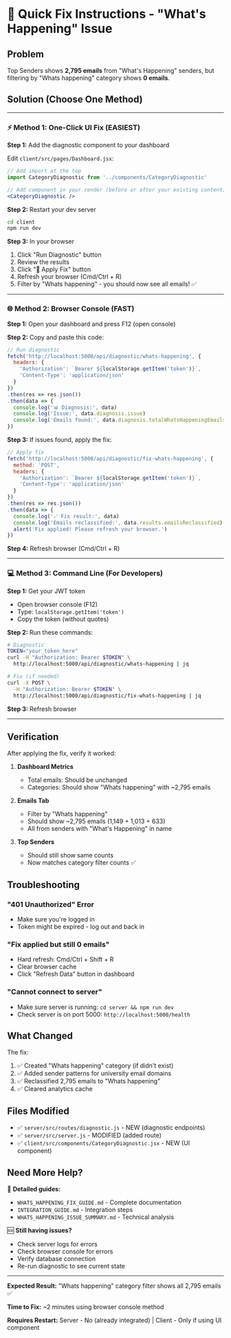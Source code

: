 # 🔧 Quick Fix Instructions - "What's Happening" Issue

## Problem
Top Senders shows **2,795 emails** from "What's Happening" senders, but filtering by "Whats happening" category shows **0 emails**.

## Solution (Choose One Method)

---

### ⚡ Method 1: One-Click UI Fix (EASIEST)

**Step 1:** Add the diagnostic component to your dashboard

Edit `client/src/pages/Dashboard.jsx`:

```jsx
// Add import at the top
import CategoryDiagnostic from '../components/CategoryDiagnostic'

// Add component in your render (before or after your existing content)
<CategoryDiagnostic />
```

**Step 2:** Restart your dev server
```bash
cd client
npm run dev
```

**Step 3:** In your browser
1. Click "Run Diagnostic" button
2. Review the results
3. Click "🔧 Apply Fix" button
4. Refresh your browser (Cmd/Ctrl + R)
5. Filter by "Whats happening" - you should now see all emails! ✅

---

### 🌐 Method 2: Browser Console (FAST)

**Step 1:** Open your dashboard and press F12 (open console)

**Step 2:** Copy and paste this code:

```javascript
// Run diagnostic
fetch('http://localhost:5000/api/diagnostic/whats-happening', {
  headers: {
    'Authorization': `Bearer ${localStorage.getItem('token')}`,
    'Content-Type': 'application/json'
  }
})
.then(res => res.json())
.then(data => {
  console.log('📊 Diagnosis:', data)
  console.log('Issue:', data.diagnosis.issue)
  console.log('Emails found:', data.diagnosis.totalWhatsHappeningEmails)
})
```

**Step 3:** If issues found, apply the fix:

```javascript
// Apply fix
fetch('http://localhost:5000/api/diagnostic/fix-whats-happening', {
  method: 'POST',
  headers: {
    'Authorization': `Bearer ${localStorage.getItem('token')}`,
    'Content-Type': 'application/json'
  }
})
.then(res => res.json())
.then(data => {
  console.log('✅ Fix result:', data)
  console.log('Emails reclassified:', data.results.emailsReclassified)
  alert('Fix applied! Please refresh your browser.')
})
```

**Step 4:** Refresh browser (Cmd/Ctrl + R)

---

### 💻 Method 3: Command Line (For Developers)

**Step 1:** Get your JWT token
- Open browser console (F12)
- Type: `localStorage.getItem('token')`
- Copy the token (without quotes)

**Step 2:** Run these commands:

```bash
# Diagnostic
TOKEN="your_token_here"
curl -H "Authorization: Bearer $TOKEN" \
  http://localhost:5000/api/diagnostic/whats-happening | jq

# Fix (if needed)
curl -X POST \
  -H "Authorization: Bearer $TOKEN" \
  http://localhost:5000/api/diagnostic/fix-whats-happening | jq
```

**Step 3:** Refresh browser

---

## Verification

After applying the fix, verify it worked:

1. **Dashboard Metrics**
   - Total emails: Should be unchanged
   - Categories: Should show "Whats happening" with ~2,795 emails

2. **Emails Tab**
   - Filter by "Whats happening"
   - Should show ~2,795 emails (1,149 + 1,013 + 633)
   - All from senders with "What's Happening" in name

3. **Top Senders**
   - Should still show same counts
   - Now matches category filter counts ✅

## Troubleshooting

### "401 Unauthorized" Error
- Make sure you're logged in
- Token might be expired - log out and back in

### "Fix applied but still 0 emails"
- Hard refresh: Cmd/Ctrl + Shift + R
- Clear browser cache
- Click "Refresh Data" button in dashboard

### "Cannot connect to server"
- Make sure server is running: `cd server && npm run dev`
- Check server is on port 5000: `http://localhost:5000/health`

## What Changed

The fix:
1. ✅ Created "Whats happening" category (if didn't exist)
2. ✅ Added sender patterns for university email domains
3. ✅ Reclassified 2,795 emails to "Whats happening"
4. ✅ Cleared analytics cache

## Files Modified

- ✅ `server/src/routes/diagnostic.js` - NEW (diagnostic endpoints)
- ✅ `server/src/server.js` - MODIFIED (added route)
- ✅ `client/src/components/CategoryDiagnostic.jsx` - NEW (UI component)

## Need More Help?

📖 **Detailed guides:**
- `WHATS_HAPPENING_FIX_GUIDE.md` - Complete documentation
- `INTEGRATION_GUIDE.md` - Integration steps
- `WHATS_HAPPENING_ISSUE_SUMMARY.md` - Technical analysis

🆘 **Still having issues?**
- Check server logs for errors
- Check browser console for errors
- Verify database connection
- Re-run diagnostic to see current state

---

**Expected Result:** "Whats happening" category filter shows all 2,795 emails ✅

**Time to Fix:** ~2 minutes using browser console method

**Requires Restart:** Server - No (already integrated) | Client - Only if using UI component

